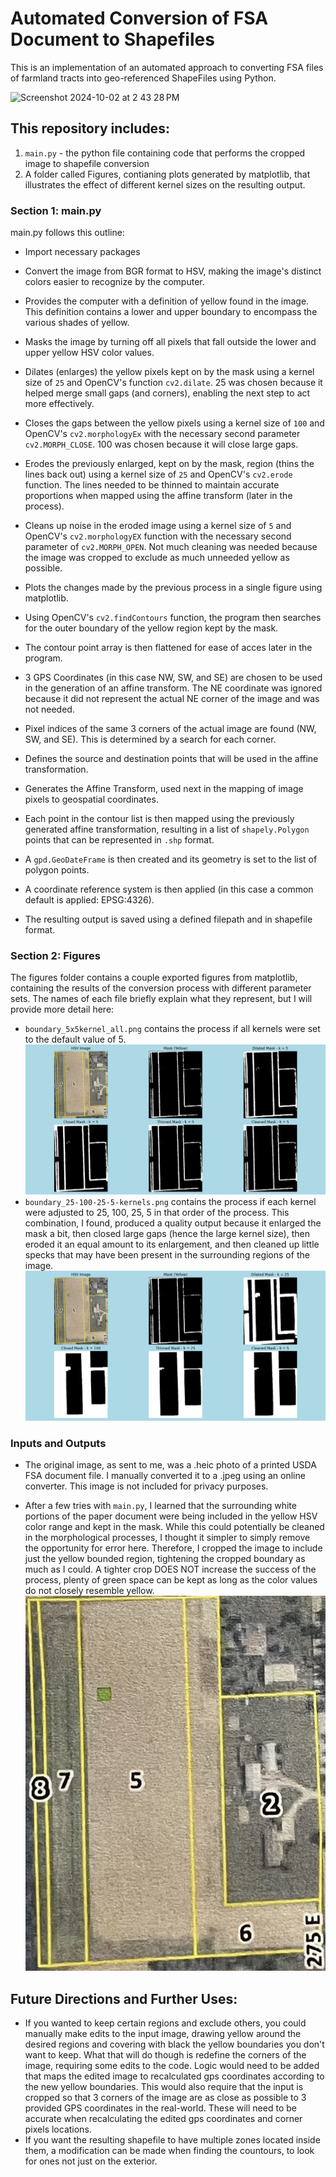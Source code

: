 # Automated Conversion of FSA Document to Shapefiles
This is an implementation of an automated approach to converting FSA files of farmland tracts into geo-referenced ShapeFiles using Python.

![Screenshot 2024-10-02 at 2 43 28 PM](https://github.com/user-attachments/assets/07e7b663-d8da-4148-8a50-7cee1cedc6e3)

## This repository includes:
1) `main.py` - the python file containing code that performs the cropped image to shapefile conversion
2) A folder called Figures, contianing plots generated by matplotlib, that illustrates the effect of different kernel sizes on the resulting output.

### Section 1: main.py
main.py follows this outline:
- Import necessary packages
- Convert the image from BGR format to HSV, making the image's distinct colors easier to recognize by the computer.
- Provides the computer with a definition of yellow found in the image. This definition contains a lower and upper boundary to encompass the various shades of yellow.

- Masks the image by turning off all pixels that fall outside the lower and upper yellow HSV color values.
- Dilates (enlarges) the yellow pixels kept on by the mask using a kernel size of `25` and OpenCV's function `cv2.dilate`. 25 was chosen because it helped merge small gaps (and corners), enabling the next step to act more effectively.
- Closes the gaps between the yellow pixels using a kernel size of `100` and OpenCV's `cv2.morphologyEx` with the necessary second parameter `cv2.MORPH_CLOSE`. 100 was chosen because it will close large gaps.
- Erodes the previously enlarged, kept on by the mask, region (thins the lines back out) using a kernel size of `25` and OpenCV's `cv2.erode` function. The lines needed to be thinned to maintain accurate proportions when mapped using the affine transform (later in the process).
- Cleans up noise in the eroded image using a kernel size of `5` and OpenCV's `cv2.morphologyEX` function with the necessary second parameter of `cv2.MORPH_OPEN`. Not much cleaning was needed because the image was cropped to exclude as much unneeded yellow as possible.

- Plots the changes made by the previous process in a single figure using matplotlib.

- Using OpenCV's `cv2.findContours` function, the program then searches for the outer boundary of the yellow region kept by the mask.
- The contour point array is then flattened for ease of acces later in the program.
- 3 GPS Coordinates (in this case NW, SW, and SE) are chosen to be used in the generation of an affine transform. The NE coordinate was ignored because it did not represent the actual NE corner of the image and was not needed.
- Pixel indices of the same 3 corners of the actual image are found (NW, SW, and SE). This is determined by a search for each corner.
- Defines the source and destination points that will be used in the affine transformation.
- Generates the Affine Transform, used next in the mapping of image pixels to geospatial coordinates.
- Each point in the contour list is then mapped using the previously generated affine transformation, resulting in a list of `shapely.Polygon` points that can be represented in `.shp` format.
- A `gpd.GeoDateFrame` is then created and its geometry is set to the list of polygon points.
- A coordinate reference system is then applied (in this case a common default is applied: EPSG:4326).
- The resulting output is saved using a defined filepath and in shapefile format.

### Section 2: Figures
The figures folder contains a couple exported figures from matplotlib, containing the results of the conversion process with different parameter sets. The names of each file briefly explain what they represent, but I will provide more detail here:
- `boundary_5x5kernel_all.png` contains the process if all kernels were set to the default value of 5.
![Image found in Figures directory](./Figures/boundary_5x5kernel_all.png)
- `boundary_25-100-25-5-kernels.png` contains the process if each kernel were adjusted to 25, 100, 25, 5 in that order of the process. This combination, I found, produced a quality output because it enlarged the mask a bit, then closed large gaps (hence the large kernel size), then eroded it an equal amount to its enlargement, and then cleaned up little specks that may have been present in the surrounding regions of the image.
![Image found in Figures directory](./Figures/boundary_25-100-25-5-kernels.png)

### Inputs and Outputs
- The original image, as sent to me, was a .heic photo of a printed USDA FSA document file. I manually converted it to a .jpeg using an online converter. This image is not included for privacy purposes.

- After a few tries with `main.py`, I learned that the surrounding white portions of the paper document were being included in the yellow HSV color range and kept in the mask. While this could potentially be cleaned in the morphological processes, I thought it simpler to simply remove the opportunity for error here. Therefore, I cropped the image to include just the yellow bounded region, tightening the cropped boundary as much as I could. A tighter crop DOES NOT increase the success of the process, plenty of green space can be kept as long as the color values do not closely resemble yellow.
![The original, uncropped input](./Inputs/FSA_Plot_CROPPED.jpg)

## Future Directions and Further Uses:
- If you wanted to keep certain regions and exclude others, you could manually make edits to the input image, drawing yellow around the desired regions and covering with black the yellow boundaries you don't want to keep. 
What that will do though is redefine the corners of the image, requiring some edits to the code. Logic would need to be added that maps the edited image to recalculated gps coordinates according to the new yellow boundaries. This would also require that the input is cropped so that 3 corners of the image are as close as possible to 3 provided GPS coordinates in the real-world. These will need to be accurate when recalculating the edited gps coordinates and corner pixels locations.
- If you want the resulting shapefile to have multiple zones located inside them, a modification can be made when finding the countours, to look for ones not just on the exterior.

